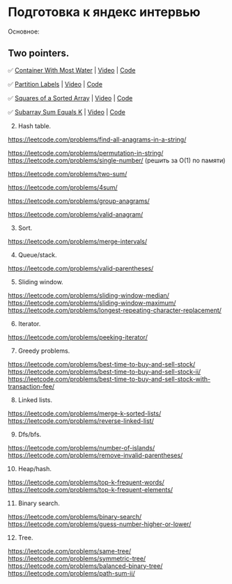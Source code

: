 # Подготовка к яндекс интервью

Основное:

## Two pointers.

✅  [Container With Most Water]( https://leetcode.com/problems/container-with-most-water/) | [Video](https://www.youtube.com/watch?v=UuiTKBwPgAo) | [Code](./two_pointers/container_with_most_water.py)

✅  [Partition Labels](https://leetcode.com/problems/partition-labels/) | [Video](https://www.youtube.com/watch?v=B7m8UmZE-vw) | [Code](./two_pointers/partition_labels.py)

✅  [Squares of a Sorted Array](https://leetcode.com/problems/squares-of-a-sorted-array/) | [Video](https://www.youtube.com/watch?v=FPCZsG_AkUg) | [Code](./two_pointers/squares_of_a_sorted_array.py)

✅  [Subarray Sum Equals K](https://leetcode.com/problems/subarray-sum-equals-k/) | [Video](https://www.youtube.com/watch?v=fFVZt-6sgyo) | [Code](./two_pointers/subarray_sum_equals_k.py)

2. Hash table.

https://leetcode.com/problems/find-all-anagrams-in-a-string/

https://leetcode.com/problems/permutation-in-string/ https://leetcode.com/problems/single-number/ (решить за O(1) по
памяти)

https://leetcode.com/problems/two-sum/

https://leetcode.com/problems/4sum/

https://leetcode.com/problems/group-anagrams/

https://leetcode.com/problems/valid-anagram/

3. Sort.

https://leetcode.com/problems/merge-intervals/

4. Queue/stack.

https://leetcode.com/problems/valid-parentheses/

5. Sliding window.

https://leetcode.com/problems/sliding-window-median/
https://leetcode.com/problems/sliding-window-maximum/
https://leetcode.com/problems/longest-repeating-character-replacement/

6. Iterator.

https://leetcode.com/problems/peeking-iterator/

7. Greedy problems.

https://leetcode.com/problems/best-time-to-buy-and-sell-stock/
https://leetcode.com/problems/best-time-to-buy-and-sell-stock-ii/
https://leetcode.com/problems/best-time-to-buy-and-sell-stock-with-transaction-fee/

8. Linked lists.

https://leetcode.com/problems/merge-k-sorted-lists/
https://leetcode.com/problems/reverse-linked-list/

9. Dfs/bfs.

https://leetcode.com/problems/number-of-islands/
https://leetcode.com/problems/remove-invalid-parentheses/

10. Heap/hash.

https://leetcode.com/problems/top-k-frequent-words/
https://leetcode.com/problems/top-k-frequent-elements/

11. Binary search.

https://leetcode.com/problems/binary-search/
https://leetcode.com/problems/guess-number-higher-or-lower/

12. Tree.

https://leetcode.com/problems/same-tree/
https://leetcode.com/problems/symmetric-tree/
https://leetcode.com/problems/balanced-binary-tree/
https://leetcode.com/problems/path-sum-ii/